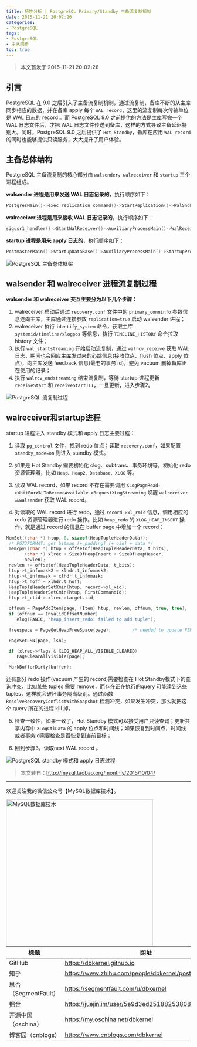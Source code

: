```yaml
---
title: 特性分析 | PostgreSQL Primary/Standby 主备流复制机制
date: 2015-11-21 20:02:26
categories:
- PostgreSQL
tags:
- PostgreSQL
- 主从同步
toc: true
---
```


<!-- more -->

>**本文首发于 2015-11-21 20:02:26**

## 引言

PostgreSQL 在 9.0 之后引入了主备流复制机制，通过流复制，备库不断的从主库同步相应的数据，并在备库 apply 每个 `WAL record`，这里的流复制每次传输单位是 WAL 日志的 record 。而 PostgreSQL 9.0 之前提供的方法是主库写完一个 WAL 日志文件后，才把 WAL 日志文件传送到备库，这样的方式导致主备延迟特别大。同时，PostgreSQL 9.0 之后提供了 `Hot Standby`，备库在应用 `WAL record` 的同时也能够提供只读服务，大大提升了用户体验。

## 主备总体结构

PostgreSQL 主备流复制的核心部分由 `walsender`，`walreceiver` 和 `startup` 三个进程组成。

**walsender 进程是用来发送 WAL 日志记录的**，执行顺序如下：

```cpp
PostgresMain()->exec_replication_command()->StartReplication()->WalSndLoop()->XLogSendPhysical()
```

**walreceiver 进程是用来接收 WAL 日志记录的**，执行顺序如下：

```cpp
sigusr1_handler()->StartWalReceiver()->AuxiliaryProcessMain()->WalReceiverMain()->walrcv_receive()
```

**startup 进程是用来 apply 日志的**，执行顺序如下：

```cpp
PostmasterMain()->StartupDataBase()->AuxiliaryProcessMain()->StartupProcessMain()->StartupXLOG()
```

![PostgreSQL 主备总体框架](postgresql-primary-standby-architecture.jpg)


## walsender 和 walreceiver 进程流复制过程

**walsender 和 walreceiver 交互主要分为以下几个步骤：**

1. walreceiver 启动后通过 `recovery.conf` 文件中的 `primary_conninfo` 参数信息连向主库，主库通过连接参数 `replication=true` 启动 walsender 进程；
2. walreceiver 执行 `identify_system` 命令，获取主库 `systemid/timeline/xlogpos` 等信息，执行 `TIMELINE_HISTORY` 命令拉取 history 文件；
3. 执行 `wal_startstreaming` 开始启动流复制，通过 `walrcv_receive` 获取 WAL 日志，期间也会回应主库发过来的心跳信息(接收位点、flush 位点、apply 位点)，向主库发送 feedback 信息(最老的事务 id)，避免 vacuum 删掉备库正在使用的记录；
4. 执行 `walrcv_endstreaming` 结束流复制，等待 startup 进程更新 `receiveStart` 和 `receiveStartTLI`，一旦更新，进入步骤2。

![PostgreSQL 流复制过程](postgresql-stream-replication-process.jpg)


## walreceiver和startup进程

startup 进程进入 standby 模式和 apply 日志主要过程：

1. 读取 `pg_control` 文件，找到 redo 位点；读取 `recovery.conf`，如果配置 `standby_mode=on` 则进入 standby 模式。

2. 如果是 Hot Standby 需要初始化 clog、subtrans、事务环境等。初始化 redo 资源管理器，比如 `Heap、Heap2、Database、XLOG` 等。

3. 读取 WAL record，如果 record 不存在需要调用 `XLogPageRead->WaitForWALToBecomeAvailable->RequestXLogStreaming` 唤醒 `walreceiver从walsender` 获取 WAL record。

4. 对读取的 WAL record 进行 redo，通过 `record->xl_rmid` 信息，调用相应的 redo 资源管理器进行 redo 操作。比如 `heap_redo` 的 `XLOG_HEAP_INSERT` 操作，就是通过 record 的信息在 buffer page 中增加一个 record：

```cpp
MemSet((char *) htup, 0, sizeof(HeapTupleHeaderData));
 /* PG73FORMAT: get bitmap [+ padding] [+ oid] + data */
 memcpy((char *) htup + offsetof(HeapTupleHeaderData, t_bits),
 	   (char *) xlrec + SizeOfHeapInsert + SizeOfHeapHeader,
 	   newlen);
 newlen += offsetof(HeapTupleHeaderData, t_bits);
 htup->t_infomask2 = xlhdr.t_infomask2;
 htup->t_infomask = xlhdr.t_infomask;
 htup->t_hoff = xlhdr.t_hoff;
 HeapTupleHeaderSetXmin(htup, record->xl_xid);
 HeapTupleHeaderSetCmin(htup, FirstCommandId);
 htup->t_ctid = xlrec->target.tid;

 offnum = PageAddItem(page, (Item) htup, newlen, offnum, true, true);
 if (offnum == InvalidOffsetNumber)
 	elog(PANIC, "heap_insert_redo: failed to add tuple");

 freespace = PageGetHeapFreeSpace(page);		/* needed to update FSM below */

 PageSetLSN(page, lsn);

 if (xlrec->flags & XLOG_HEAP_ALL_VISIBLE_CLEARED)
 	PageClearAllVisible(page);

 MarkBufferDirty(buffer);
```

还有部分 redo 操作(vacuum 产生的 record)需要检查在 Hot Standby模式下的查询冲突，比如某些 tuples 需要 remove，而存在正在执行的query 可能读到这些 tuples，这样就会破坏事务隔离级别。通过函数 `ResolveRecoveryConflictWithSnapshot` 检测冲突，如果发生冲突，那么就把这个 query 所在的进程 kill 掉。

5. 检查一致性，如果一致了，Hot Standby 模式可以接受用户只读查询；更新共享内存中 `XLogCtlData` 的 apply 位点和时间线；如果恢复到时间点，时间线或者事务id需要检查是否恢复到当前目标；

6. 回到步骤3，读取next WAL record 。

![PostgreSQL standby 模式和 apply 日志过程](postgresql-standby-mode-and-apply-log.jpg)


>本文转自：http://mysql.taobao.org/monthly/2015/10/04/


----

欢迎关注我的微信公众号【MySQL数据库技术】。

<img src="https://dbkernel-1306518848.cos.ap-beijing.myqcloud.com/wechat/my-wechat-official-account.png" width="400" height="400" alt="MySQL数据库技术" align="left"/>


| 标题                 | 网址                                                  |
| -------------------- | ----------------------------------------------------- |
| GitHub               | https://dbkernel.github.io                            |
| 知乎                 | https://www.zhihu.com/people/dbkernel/posts           |
| 思否（SegmentFault） | https://segmentfault.com/u/dbkernel                   |
| 掘金                 | https://juejin.im/user/5e9d3ed251882538083fed1f/posts |
| 开源中国（oschina）  | https://my.oschina.net/dbkernel                       |
| 博客园（cnblogs）    | https://www.cnblogs.com/dbkernel                      |



